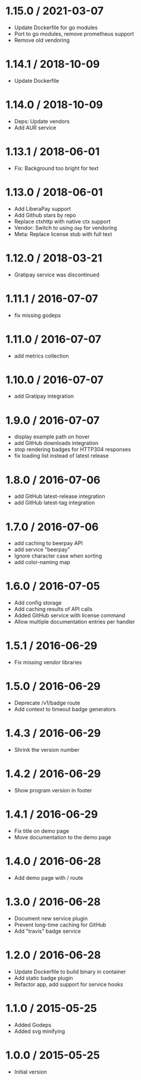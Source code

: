 # 1.15.0 / 2021-03-07

  * Update Dockerfile for go modules
  * Port to go modules, remove prometheus support
  * Remove old vendoring

# 1.14.1 / 2018-10-09

  * Update Dockerfile

# 1.14.0 / 2018-10-09

  * Deps: Update vendors
  * Add AUR service

# 1.13.1 / 2018-06-01

  * Fix: Background too bright for text

# 1.13.0 / 2018-06-01

  * Add LiberaPay support
  * Add Github stars by repo
  * Replace ctxhttp with native ctx support
  * Vendor: Switch to using `dep` for vendoring
  * Meta: Replace license stub with full text

# 1.12.0 / 2018-03-21

  * Gratipay service was discontinued

# 1.11.1 / 2016-07-07

  * fix missing godeps

# 1.11.0 / 2016-07-07

  * add metrics collection

# 1.10.0 / 2016-07-07

  * add Gratipay integration

# 1.9.0 / 2016-07-07

  * display example path on hover
  * add GitHub downloads integration
  * stop rendering badges for HTTP304 responses
  * fix loading list instead of latest release

# 1.8.0 / 2016-07-06

  * add GitHub latest-release integration
  * add GitHub latest-tag integration

# 1.7.0 / 2016-07-06

  * add caching to beerpay API
  * add service "beerpay"
  * Ignore character case when sorting
  * add color-naming map

# 1.6.0 / 2016-07-05

  * Add config storage
  * Add caching results of API calls
  * Added GitHub service with license command
  * Allow multiple documentation entries per handler

# 1.5.1 / 2016-06-29

  * Fix missing vendor libraries

# 1.5.0 / 2016-06-29

  * Deprecate /v1/badge route
  * Add context to timeout badge generators

# 1.4.3 / 2016-06-29

  * Shrink the version number

# 1.4.2 / 2016-06-29

  * Show program version in footer

# 1.4.1 / 2016-06-29

  * Fix title on demo page
  * Move documentation to the demo page

# 1.4.0 / 2016-06-28

  * Add demo page with / route

# 1.3.0 / 2016-06-28

  * Document new service plugin
  * Prevent long-time caching for GitHub
  * Add "travis" badge service

# 1.2.0 / 2016-06-28

  * Update Dockerfile to build binary in container
  * Add static badge plugin
  * Refactor app, add support for service hooks

# 1.1.0 / 2015-05-25

  * Added Godeps
  * Added svg minifying

# 1.0.0 / 2015-05-25

  * Initial version
